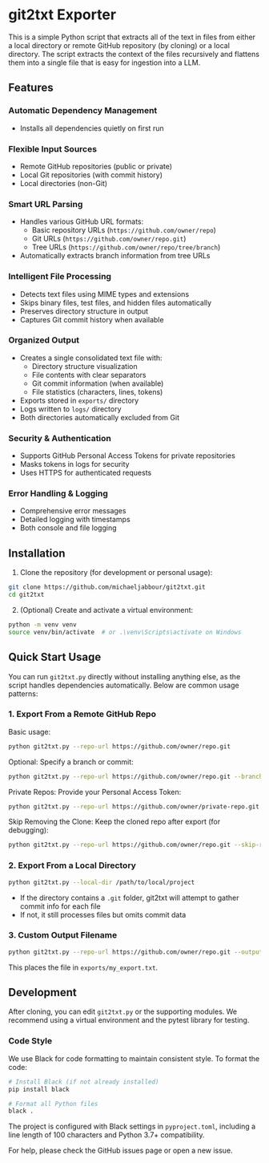 # git2txt Exporter

This is a simple Python script that extracts all of the text in files from either a local directory or remote GitHub repository (by cloning) or a local directory. The script extracts the context of the files recursively and flattens them into a single file that is easy for ingestion into a LLM. 

## Features

### Automatic Dependency Management
- Installs all dependencies quietly on first run

### Flexible Input Sources
- Remote GitHub repositories (public or private)
- Local Git repositories (with commit history)
- Local directories (non-Git)

### Smart URL Parsing
- Handles various GitHub URL formats:
  - Basic repository URLs (`https://github.com/owner/repo`)
  - Git URLs (`https://github.com/owner/repo.git`)
  - Tree URLs (`https://github.com/owner/repo/tree/branch`)
- Automatically extracts branch information from tree URLs

### Intelligent File Processing
- Detects text files using MIME types and extensions
- Skips binary files, test files, and hidden files automatically
- Preserves directory structure in output
- Captures Git commit history when available

### Organized Output
- Creates a single consolidated text file with:
  - Directory structure visualization
  - File contents with clear separators
  - Git commit information (when available)
  - File statistics (characters, lines, tokens)
- Exports stored in `exports/` directory
- Logs written to `logs/` directory
- Both directories automatically excluded from Git

### Security & Authentication
- Supports GitHub Personal Access Tokens for private repositories
- Masks tokens in logs for security
- Uses HTTPS for authenticated requests

### Error Handling & Logging
- Comprehensive error messages
- Detailed logging with timestamps
- Both console and file logging

## Installation

1. Clone the repository (for development or personal usage):
```bash
git clone https://github.com/michaeljabbour/git2txt.git
cd git2txt
```

2. (Optional) Create and activate a virtual environment:
```bash
python -m venv venv
source venv/bin/activate  # or .\venv\Scripts\activate on Windows
```

## Quick Start Usage

You can run `git2txt.py` directly without installing anything else, as the script handles dependencies automatically. Below are common usage patterns:

### 1. Export From a Remote GitHub Repo

Basic usage:
```bash
python git2txt.py --repo-url https://github.com/owner/repo.git
```

Optional: Specify a branch or commit:
```bash
python git2txt.py --repo-url https://github.com/owner/repo.git --branch dev
```

Private Repos: Provide your Personal Access Token:
```bash
python git2txt.py --repo-url https://github.com/owner/private-repo.git --token YOUR_TOKEN
```

Skip Removing the Clone: Keep the cloned repo after export (for debugging):
```bash
python git2txt.py --repo-url https://github.com/owner/repo.git --skip-remove
```

### 2. Export From a Local Directory

```bash
python git2txt.py --local-dir /path/to/local/project
```

- If the directory contains a `.git` folder, git2txt will attempt to gather commit info for each file
- If not, it still processes files but omits commit data

### 3. Custom Output Filename

```bash
python git2txt.py --repo-url https://github.com/owner/repo.git --output-file my_export.txt
```

This places the file in `exports/my_export.txt`.

## Development

After cloning, you can edit `git2txt.py` or the supporting modules. We recommend using a virtual environment and the pytest library for testing.

### Code Style

We use Black for code formatting to maintain consistent style. To format the code:

```bash
# Install Black (if not already installed)
pip install black

# Format all Python files
black .
```

The project is configured with Black settings in `pyproject.toml`, including a line length of 100 characters and Python 3.7+ compatibility.

For help, please check the GitHub issues page or open a new issue.
